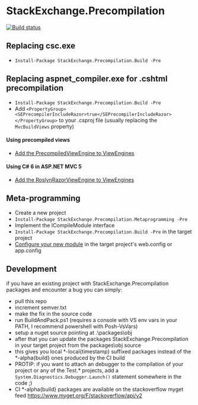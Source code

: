 StackExchange.Precompilation
============================

[![Build status](https://ci.appveyor.com/api/projects/status/lvt06wa9io6k64c3/branch/master?svg=true)](https://ci.appveyor.com/project/StackExchange/stackexchange-precompilation/branch/master)

Replacing csc.exe
-----------------

- `Install-Package StackExchange.Precompilation.Build -Pre`

Replacing aspnet_compiler.exe for .cshtml precompilation
--------------------------------------------------------

- `Install-Package StackExchange.Precompilation.Build -Pre`
- Add `<PropertyGroup><SEPrecompilerIncludeRazor>true</SEPrecompilerIncludeRazor></PropertyGroup>` to your .csproj file (usually replacing the `MvcBuildViews` property)

#### Using precompiled views

- [Add the PrecompiledViewEngine to ViewEngines](https://github.com/StackExchange/StackExchange.Precompilation/blob/fd536b764983e2674a4549b7be6f26e971190c1e/Test.WebApp/Global.asax.cs#L29)

#### Using C# 6 in ASP.NET MVC 5

- [Add the RoslynRazorViewEngine to ViewEngines](https://github.com/StackExchange/StackExchange.Precompilation/blob/fd536b764983e2674a4549b7be6f26e971190c1e/Test.WebApp/Global.asax.cs#L32)

Meta-programming
----------------

- Create a new project 
- `Install-Package StackExchange.Precompilation.Metaprogramming -Pre`
- Implement the ICompileModule interface
- `Install-Package StackExchange.Precompilation.Build -Pre` in the target project
- [Configure your new module](https://github.com/StackExchange/StackExchange.Precompilation/blob/fd536b764983e2674a4549b7be6f26e971190c1e/Test.ConsoleApp/App.config#L8) in the target project's web.config or app.config


Development
-----------

if you have an existing project with StackExchange.Precompilation packages and encounter a bug you can simply:

- pull this repo
- increment semver.txt
- make the fix in the source code
- run BuildAndPack.ps1 (requires a console with VS env vars in your PATH, I recommend powershell with Posh-VsVars)
- setup a nuget source pointing at .\packages\obj
- after that you can update the packages StackExchange.Precompilation in your target project from the packages\obj source
- this gives you local *-local{timestamp} suffixed packages instead of the *-alpha{build} ones produced by the CI build
- PROTIP: if you want to attach an debugger to the compilation of your project or any of the Test.* projects, add a `System.Diagnostics.Debugger.Launch()` statement somewhere in the code ;)
- CI *-alpha{build} packages are available on the stackoverflow myget feed https://www.myget.org/F/stackoverflow/api/v2
